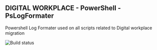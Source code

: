 ## __DIGITAL WORKPLACE - PowerShell - PsLogFormater__

Powershell Log Formater used on all scripts related to 
Digital workplace migration

![Build status](https://ci.appveyor.com/api/projects/status/ul4ak85kjsv6gndmjtqbfhj2/branch/master?svg=true)